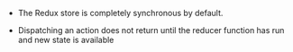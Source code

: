 - The Redux store is completely synchronous by default.

- Dispatching an action does not return until the reducer function has run and new state is available
